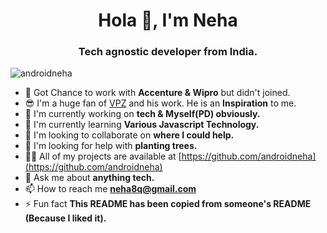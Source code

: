 <h1 align="center">Hola 👋, I'm Neha</h1>
<h3 align="center">Tech agnostic developer from India.</h3>

<p align="left"> <img src="https://komarev.com/ghpvc/?username=androidneha" alt="androidneha" /> </p>

- 🎁 Got Chance to work with **Accenture & Wipro** but didn't joined.
- 😎 I'm a huge fan of [VPZ](https://github.com/vaibhavpandeyvpz) and his work. He is an **Inspiration** to me.
- 🔭 I'm currently working on **tech & Myself(PD) obviously.**
- 🌱 I'm currently learning **Various Javascript Technology.**
- 👯 I'm looking to collaborate on **where I could help.**
- 🤝 I'm looking for help with **planting trees.**
- 👨‍💻 All of my projects are available at [https://github.com/androidneha](https://github.com/androidneha)
- 💬 Ask me about **anything tech.**
- 📫 How to reach me **neha8q@gmail.com**
- ⚡ Fun fact **This README has been copied from someone's README (Because I liked it).**
